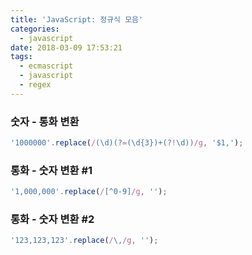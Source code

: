 ```yaml
---
title: 'JavaScript: 정규식 모음'
categories:
  - javascript
date: 2018-03-09 17:53:21
tags:
  - ecmascript
  - javascript
  - regex
---
```


### 숫자 - 통화 변환
```js
'1000000'.replace(/(\d)(?=(\d{3})+(?!\d))/g, '$1,');
```

### 통화 - 숫자 변환 #1
```js
'1,000,000'.replace(/[^0-9]/g, '');
```

### 통화 - 숫자 변환 #2
```js
'123,123,123'.replace(/\,/g, '');
```
